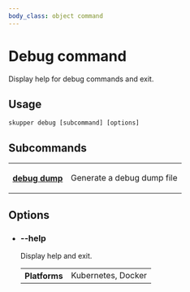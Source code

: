 ```yaml
---
body_class: object command
---
```


# Debug command

<section>

Display help for debug commands and exit.

</section>

<section>

## Usage

~~~ shell
skupper debug [subcommand] [options]
~~~

</section>

<section>

## Subcommands

<table class="objects">
<tr><th><a href="debug-dump.html">debug dump</a></th><td><p>Generate a debug dump file</p>
</td></tr>
</table>

</section>

<section>

## Options

- <h3 id="help">--help <span class="attribute-info"></span></h3>

  Display help and exit.

  <table class="fields"><tr><th>Platforms</th><td>Kubernetes, Docker</td></table>

</section>
